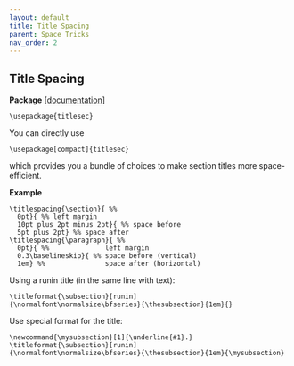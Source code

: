 ```yaml
---
layout: default
title: Title Spacing
parent: Space Tricks
nav_order: 2
---
```


## Title Spacing

**Package** [[documentation]](https://mirror.mwt.me/ctan/macros/latex/contrib/titlesec/titlesec.pdf)

```
\usepackage{titlesec}
```

You can directly use 
```
\usepackage[compact]{titlesec}
```
which provides you a bundle of choices to make section titles more space-efficient. 

**Example**

```
\titlespacing{\section}{ %% 
  0pt}{ %% left margin
  10pt plus 2pt minus 2pt}{ %% space before
  5pt plus 2pt} %% space after
\titlespacing{\paragraph}{ %%
  0pt}{ %%              left margin
  0.3\baselineskip}{ %% space before (vertical)
  1em} %%               space after (horizontal)
```

Using a runin title (in the same line with text):
```
\titleformat{\subsection}[runin]
{\normalfont\normalsize\bfseries}{\thesubsection}{1em}{}
```

Use special format for the title:

```
\newcommand{\mysubsection}[1]{\underline{#1}.}
\titleformat{\subsection}[runin]
{\normalfont\normalsize\bfseries}{\thesubsection}{1em}{\mysubsection}
```
